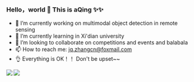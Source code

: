 ### Hello，world 👋 This is aQing ✨✨
  

- 🔭 I’m currently working on multimodal object detection in remote sensing
- 🌱 I’m currently learning in Xi'dian university
- 👯 I’m looking to collaborate on competitions and events and balabala
- 📫 How to reach me: jq.zhangcn@foxmail.com
- 👌 Everything is OK！！ Don't be upset~~

<a href="https://github.com/anuraghazra/github-readme-stats">
  <img align="left" src="https://github-readme-stats.vercel.app/api?username=icey-zhang&count_private=true&show_icons=true" />
</a>
<a href="https://github.com/anuraghazra/github-readme-stats">
  <img align="left" src="https://github-readme-stats.vercel.app/api/top-langs/?username=icey-zhang" />
</a>



<!--
**icey-zhang/icey-zhang** is a ✨ _special_ ✨ repository because its `README.md` (this file) appears on your GitHub profile.

Here are some ideas to get you started:

- 🔭 I’m currently working on ...
- 🌱 I’m currently learning ...
- 👯 I’m looking to collaborate on ...
- 🤔 I’m looking for help with ...
- 💬 Ask me about ...
- 📫 How to reach me: ...
- 😄 Pronouns: ...
- ⚡ Fun fact: ...
-->




